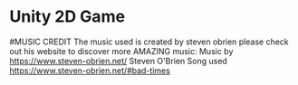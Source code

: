 # Unity 2D Game
#MUSIC CREDIT
The music used is created by steven obrien please check out his website to discover more AMAZING music:
  Music by https://www.steven-obrien.net/ Steven O'Brien
Song used https://www.steven-obrien.net/#bad-times
